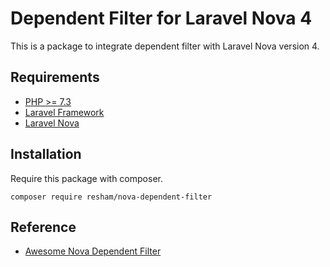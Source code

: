 # Dependent Filter for Laravel Nova 4
This is a package to integrate dependent filter with Laravel Nova version 4.

## Requirements
- [PHP >= 7.3](http://php.net/)
- [Laravel Framework](https://github.com/laravel/framework)
- [Laravel Nova](https://nova.laravel.com/)

## Installation
Require this package with composer.
```shell
composer require resham/nova-dependent-filter
```

## Reference
- [Awesome Nova Dependent Filter](https://github.com/awesome-nova/dependent-filter)